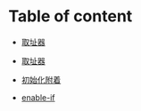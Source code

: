 # Table of content

* [取址器](chapter1.md)
* [取址器](chapter2.md)
* [初始化附着](chapter3.md)

* [enable-if](chapter23.md)



